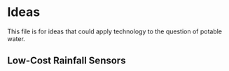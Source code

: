 # Ideas

This file is for ideas that could apply technology to the question of potable water.

## Low-Cost Rainfall Sensors


